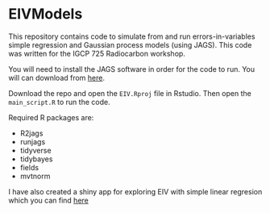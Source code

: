 # EIVModels
This repository contains code to simulate from and run errors-in-variables simple regression and Gaussian process models (using JAGS). This code was written for the IGCP 725 Radiocarbon workshop. 

You will need to install the JAGS software in order for the code to run. You will can download from [here](https://sourceforge.net/projects/mcmc-jags/).

Download the repo and open the `EIV.Rproj` file in Rstudio. Then open the `main_script.R` to run the code. 

Required R packages are: 

  - R2jags
  - runjags
  - tidyverse
  - tidybayes
  - fields
  - mvtnorm

I have also created a shiny app for exploring EIV with simple linear regresion which you can find [here](https://niamhcahill.shinyapps.io/ExploreEIV/?_ga=2.38566883.1578472151.1642023320-1680552844.1641500119)
